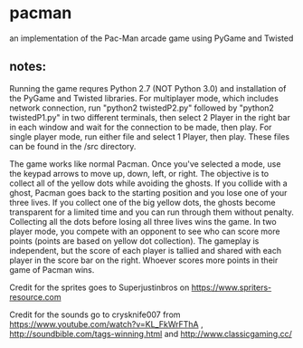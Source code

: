 # pacman
an implementation of the Pac-Man arcade game using PyGame and Twisted 


## notes:

Running the game requres Python 2.7 (NOT Python 3.0) and installation of the PyGame and Twisted libraries. For multiplayer mode, which includes network connection, run "python2 twistedP2.py" followed by "python2 twistedP1.py" in two different terminals, then select 2 Player in the right bar in each window and wait for the connection to be made, then play. For single player mode, run either file and select 1 Player, then play. These files can be found in the /src directory.

The game works like normal Pacman. Once you've selected a mode, use the keypad arrows to move up, down, left, or right. The objective is to collect all of the yellow dots while avoiding the ghosts. If you collide with a ghost, Pacman goes back to the starting position and you lose one of your three lives. If you collect one of the big yellow dots, the ghosts become transparent for a limited time and you can run through them without penalty. Collecting all the dots before losing all three lives wins the game. In two player mode, you compete with an opponent to see who can score more points (points are based on yellow dot collection). The gameplay is independent, but the score of each player is tallied and shared with each player in the score bar on the right. Whoever scores more points in their game of Pacman wins.

Credit for the sprites goes to Superjustinbros on https://www.spriters-resource.com 

Credit for the sounds go to crysknife007 from https://www.youtube.com/watch?v=KL_FkWrFThA , http://soundbible.com/tags-winning.html and http://www.classicgaming.cc/